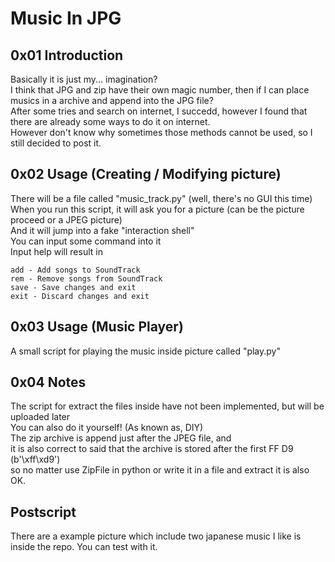 # Music In JPG
## 0x01 Introduction
Basically it is just my... imagination?<br>
I think that JPG and zip have their own magic number, then if I can place musics in a archive and append into the JPG file?<br>
After some tries and search on internet, I succedd, however I found that there are already some ways to do it on internet.<br>
However don't know why sometimes those methods cannot be used, so I still decided to post it.<br>
## 0x02 Usage (Creating / Modifying picture)
There will be a file called "music_track.py" (well, there's no GUI this time)<br>
When you run this script, it will ask you for a picture (can be the picture proceed or a JPEG picture)<br>
And it will jump into a fake "interaction shell"<br>
You can input some command into it<br>
Input help will result in<br>
```
add - Add songs to SoundTrack
rem - Remove songs from SoundTrack
save - Save changes and exit
exit - Discard changes and exit
```
## 0x03 Usage (Music Player)
A small script for playing the music inside picture called "play.py"
## 0x04 Notes
The script for extract the files inside have not been implemented, but will be uploaded later<br>
You can also do it yourself! (As known as, DIY)<br>
The zip archive is append just after the JPEG file, and<br>
it is also correct to said that the archive is stored after the first FF D9 (b'\xff\xd9')<br>
so no matter use ZipFile in python or write it in a file and extract it is also OK.<br>
## Postscript
There are a example picture which include two japanese music I like is inside the repo.
You can test with it.
